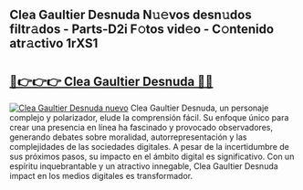 ## Clea Gaultier Desnuda N𝚞𝚎vos desn𝚞dos filtr𝚊dos - Parts-D2i F𝚘tos vid𝚎o - C𝚘ntenido atr𝚊ctivo 1rXS1

# <h2><a href="http://mb4dcen.tromn.icu/?c=Clea+Gaultier+Desnuda">🔗👉👉👉 Clea Gaultier Desnuda 🔗🔗</a></h2>

[![Clea Gaultier Desnuda nuevo](https://i.imgur.com/pEAQMta.gif)](http://mb4dcen.tromn.icu/?c=Clea+Gaultier+Desnuda)
Clea Gaultier Desnuda, un personaje complejo y polarizador, elude la comprensión fácil. Su enfoque único para crear una presencia en línea ha fascinado y provocado observadores, generando debates sobre moralidad, autorrepresentación y las complejidades de las sociedades digitales. A pesar de la incertidumbre de sus próximos pasos, su impacto en el ámbito digital es significativo. Con un espíritu inquebrantable y un atractivo innegable, Clea Gaultier Desnuda impact en los medios digitales es transformador.
